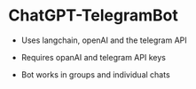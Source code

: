 # ChatGPT-TelegramBot

- Uses langchain, openAI and the telegram API

- Requires opanAI and telegram API keys

- Bot works in groups and individual chats